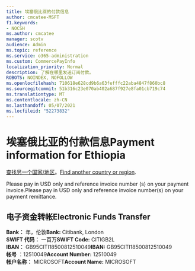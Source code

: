 ```yaml
---
title: 埃塞俄比亚的付款信息
author: cmcatee-MSFT
f1.keywords:
- NOCSH
ms.author: cmcatee
manager: scotv
audience: Admin
ms.topic: reference
ms.service: o365-administration
ms.custom: CommercePayInfo
localization_priority: Normal
description: 了解在哪里发送订阅付款。
ROBOTS: NOINDEX, NOFOLLOW
ms.openlocfilehash: 710618e628cd9b6a63fefffc22aba4847f860bc8
ms.sourcegitcommit: 51b316c23e070ab402a687f927e8fa01cb719c74
ms.translationtype: MT
ms.contentlocale: zh-CN
ms.lasthandoff: 05/07/2021
ms.locfileid: "52273832"
---
```

# <a name="payment-information-for-ethiopia"></a><span data-ttu-id="8b921-103">埃塞俄比亚的付款信息</span><span class="sxs-lookup"><span data-stu-id="8b921-103">Payment information for Ethiopia</span></span>

<span data-ttu-id="8b921-104">[查找另一个国家/地区](../billing-and-payments/pay-for-your-subscription.md)。</span><span class="sxs-lookup"><span data-stu-id="8b921-104">[Find another country or region](../billing-and-payments/pay-for-your-subscription.md).</span></span>

<span data-ttu-id="8b921-105">Please pay in USD only and reference invoice number (s) on your payment invoice.</span><span class="sxs-lookup"><span data-stu-id="8b921-105">Please pay in USD only and reference invoice number(s) on your payment remittance.</span></span>

## <a name="electronic-funds-transfer"></a><span data-ttu-id="8b921-106">电子资金转帐</span><span class="sxs-lookup"><span data-stu-id="8b921-106">Electronic Funds Transfer</span></span>

<span data-ttu-id="8b921-107">**Bank：** 年，伦敦</span><span class="sxs-lookup"><span data-stu-id="8b921-107">**Bank:** Citibank, London</span></span>  
<span data-ttu-id="8b921-108">**SWIFT 代码：** 一百万</span><span class="sxs-lookup"><span data-stu-id="8b921-108">**SWIFT Code:** CITIGB2L</span></span>  
<span data-ttu-id="8b921-109">**IBAN：** GB95CITI18500812510049</span><span class="sxs-lookup"><span data-stu-id="8b921-109">**IBAN:** GB95CITI18500812510049</span></span>  
<span data-ttu-id="8b921-110">**帐号** ：12510049</span><span class="sxs-lookup"><span data-stu-id="8b921-110">**Account Number:** 12510049</span></span>  
<span data-ttu-id="8b921-111">**帐户名称：** MICROSOFT</span><span class="sxs-lookup"><span data-stu-id="8b921-111">**Account Name:** MICROSOFT</span></span>  